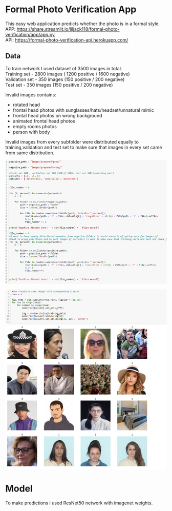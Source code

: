 # Formal Photo Verification App 

This easy web application predicts whether the photo is in a formal style. <br/>
APP: https://share.streamlit.io/liljack118/formal-photo-verification/app/app.py <br/>
API: https://formal-photo-verification-api.herokuapp.com/



## Data 
To train network I used dataset of 3500 images in total. <br/>
Training set - 2800 images ( 1200 positive / 1600 negative) <br/>
Validation set - 350 images (150 positive / 200 negative)<br/>
Test set - 350 images (150 positive / 200 negative) <br/>

Invalid images contains:
- rotated head 
- frontal head photos with sunglasses/hats/headset/unnatural mimic
- frontal head photos on wrong background
- animated frontal head photos
- empty rooms photos
- person with body 
 
Invalid images from every subfolder were distributed equally to training,validation and test set to make sure that images in every set came from same distribution.

![](model/images/1.jpg)

![](model/images/2.jpg)



# Model
To make predictions i used ResNet50 network with imagenet weights.
